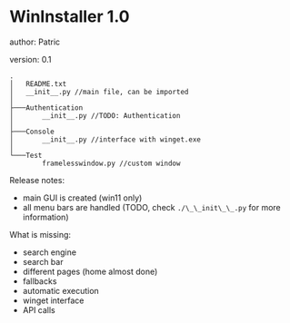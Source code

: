 # WinInstaller 1.0
author: Patric

version: 0.1

```
.
│   README.txt 
│   __init__.py //main file, can be imported
│
├───Authentication
│       __init__.py //TODO: Authentication
│
├───Console
│       __init__.py //interface with winget.exe
│
└───Test
        framelesswindow.py //custom window
```

Release notes:
- main GUI is created (win11 only)
- all menu bars are handled \(TODO, check ```./\_\_init\_\_.py``` for more information\)

What is missing:
- search engine
- search bar
- different pages (home almost done)
- fallbacks
- automatic execution
- winget interface
- API calls